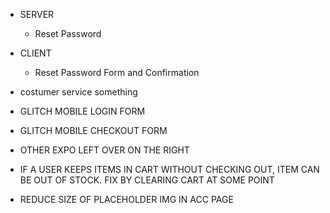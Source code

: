 - SERVER
  - Reset Password
- CLIENT

  - Reset Password Form and Confirmation

- costumer service something
  <!--  -->
- GLITCH MOBILE LOGIN FORM
- GLITCH MOBILE CHECKOUT FORM
- OTHER EXPO LEFT OVER ON THE RIGHT
- IF A USER KEEPS ITEMS IN CART WITHOUT CHECKING OUT, ITEM CAN BE OUT OF STOCK. FIX BY CLEARING CART AT SOME POINT
- REDUCE SIZE OF PLACEHOLDER IMG IN ACC PAGE

